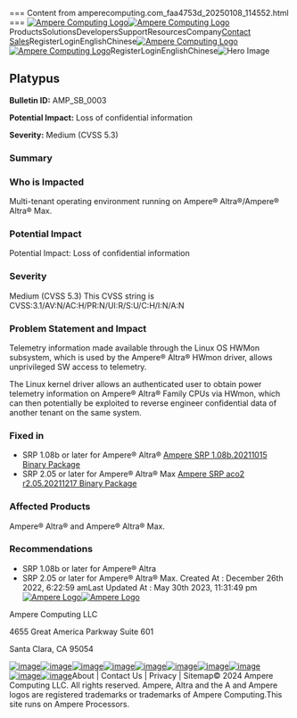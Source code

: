 === Content from amperecomputing.com_faa4753d_20250108_114552.html ===
[![Ampere Computing Logo](data:image/gif;base64...)![Ampere Computing Logo](/_next/image?url=%2Ficons%2Fampere-nav.png&w=3840&q=75)](/)ProductsSolutionsDevelopersSupportResourcesCompany[Contact Sales](/company/contact-sales)RegisterLoginEnglishChinese[![Ampere Computing Logo](data:image/gif;base64...)![Ampere Computing Logo](/_next/image?url=%2Ficons%2Fampere-nav.png&w=3840&q=75)](/)RegisterLoginEnglishChinese![Hero Image](/_next/image?url=https%3A%2F%2Fuawartifacts.blob.core.windows.net%2Fupload-files%2Fhero_5295de4703.jpeg&w=3840&q=75)
## Platypus

**Bulletin ID:** AMP\_SB\_0003

**Potential Impact:** Loss of confidential information

**Severity:** Medium (CVSS 5.3)

### Summary

### Who is Impacted

Multi-tenant operating environment running on Ampere® Altra®/Ampere® Altra® Max.

### Potential Impact

Potential Impact: Loss of confidential information

### Severity

Medium (CVSS 5.3)
This CVSS string is CVSS:3.1/AV:N/AC:H/PR:N/UI:R/S:U/C:H/I:N/A:N

### Problem Statement and Impact

Telemetry information made available through the Linux OS HWMon subsystem, which is used by the Ampere® Altra® HWmon driver, allows unprivileged SW access to telemetry. ​

The Linux kernel driver allows an authenticated user to obtain power telemetry information on Ampere® Altra® Family CPUs via HWmon, which can then potentially be exploited to reverse engineer confidential data of another tenant on the same system.​

### Fixed in

* SRP 1.08b or later for Ampere® Altra® [Ampere SRP 1.08b.20211015 Binary Package](https://amperecomputing.com/customer-connect/)
* SRP 2.05 or later for Ampere® Altra® Max [Ampere SRP aco2 r2.05.20211217 Binary Package](https://amperecomputing.com/customer-connect/)
### Affected Products

Ampere® Altra® and Ampere® Altra® Max.

### Recommendations

* SRP 1.08b or later for Ampere® Altra
* SRP 2.05 or later for Ampere® Altra® Max.
Created At : December 26th 2022, 6:22:59 amLast Updated At : May 30th 2023, 11:31:49 pm[![Ampere Logo](data:image/gif;base64...)![Ampere Logo](/_next/image?url=%2Ficons%2Fampere-nav.png&w=3840&q=75)](/)

Ampere Computing LLC

4655 Great America Parkway Suite 601

Santa Clara, CA 95054

[![image](data:image/gif;base64...)![image](/_next/image?url=https%3A%2F%2Fuawartifacts.blob.core.windows.net%2Fupload-files%2Ftwitter_x_icon_1d26f25ff7.png&w=3840&q=75)](https://twitter.com/amperecomputing)[![image](data:image/gif;base64...)![image](https://uawartifacts.blob.core.windows.net/upload-files/facebook_3ccbdfafa6.svg)](https://www.facebook.com/AmpereComputing/)[![image](data:image/gif;base64...)![image](https://uawartifacts.blob.core.windows.net/upload-files/linkedin_80d6a193e6.svg)](https://www.linkedin.com/company/amperecomp)[![image](data:image/gif;base64...)![image](https://uawartifacts.blob.core.windows.net/upload-files/youtube_1ac07158d7.svg)](https://www.youtube.com/channel/UC_r7FyrSOv63sm6f3K1M24A)[![image](data:image/gif;base64...)![image](/_next/image?url=https%3A%2F%2Fuawartifacts.blob.core.windows.net%2Fupload-files%2FGithub_eea1b11cfc.png&w=3840&q=75)](https://github.com/AmpereComputing)About | Contact Us | Privacy | Sitemap© 2024 Ampere Computing LLC. All rights reserved. Ampere, Altra and the A and Ampere logos are registered trademarks or trademarks of Ampere Computing.This site runs on Ampere Processors.

